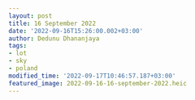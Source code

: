 ```yaml
---
layout: post
title: 16 September 2022
date: '2022-09-16T15:26:00.002+03:00'
author: Dedunu Dhananjaya
tags:
- lot
- sky
- poland
modified_time: '2022-09-17T10:46:57.187+03:00'
featured_image: 2022-09-16-16-september-2022.heic
---
```

